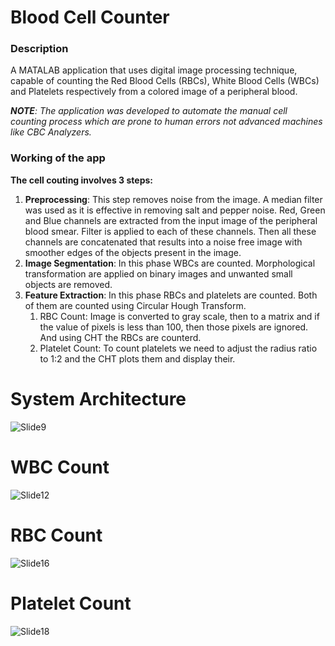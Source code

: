 # Blood Cell Counter

### Description
A MATALAB application that uses digital image processing technique, capable of counting the Red Blood
Cells (RBCs), White Blood Cells (WBCs) and Platelets respectively from a colored image of a peripheral blood.

_**NOTE**: The application was developed to automate the manual cell counting process which are prone to human errors not advanced machines like CBC Analyzers._

### Working of the app
**The cell couting involves 3 steps:** 
1. **Preprocessing**: This step removes noise from the image. A median filter was used as it is effective in removing salt and pepper noise.
   Red, Green and Blue channels are extracted from the input image of the peripheral blood smear. Filter is applied to each of these channels. Then all these channels are 
   concatenated that results into a noise free image with smoother edges of the objects present in the image. 
2. **Image Segmentation**: In this phase WBCs are counted. Morphological transformation are applied on binary images and unwanted small objects are removed.  
3. **Feature Extraction**: In this phase RBCs and platelets are counted. Both of them are counted using Circular Hough Transform. 
   1. RBC Count: Image is converted to gray scale, then to a matrix and if the value of pixels is less than 100, then those pixels are ignored. And using CHT the RBCs are               counterd.
   2. Platelet Count: To count platelets we need to adjust the radius ratio to 1:2 and the CHT plots them and display their. 
   
# System Architecture
![Slide9](https://user-images.githubusercontent.com/83666636/120933429-c4829700-c717-11eb-98fc-2e9ecfc972eb.jpg)

# WBC Count
![Slide12](https://user-images.githubusercontent.com/83666636/120933612-889c0180-c718-11eb-977c-80f5587240d8.jpg)

# RBC Count
![Slide16](https://user-images.githubusercontent.com/83666636/120933621-90f43c80-c718-11eb-8f21-c21fc10fa37c.jpg)

# Platelet Count
![Slide18](https://user-images.githubusercontent.com/83666636/120933635-9c476800-c718-11eb-9591-99d489b4fec8.jpg)
